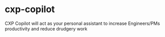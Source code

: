 # cxp-copilot
CXP Copilot will act as your personal assistant to increase Engineers/PMs productivity and reduce drudgery work
